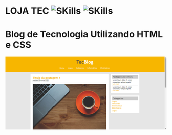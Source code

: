 # LOJA TEC ![SKills](https://img.shields.io/badge/HTML5-E34F26?style=for-the-badge&logo=html5&logoColor=white) ![SKills](https://img.shields.io/badge/CSS3-1572B6?style=for-the-badge&logo=css3&logoColor=white)
# Blog de Tecnologia Utilizando HTML e CSS

<img src="tec blog.png">
